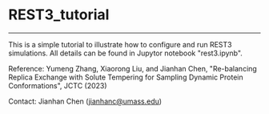 # REST3_tutorial
----------------------------------------

This is a simple tutorial to illustrate how to configure and run REST3 simulations. All details can be found in Jupytor notebook "rest3.ipynb".

Reference: Yumeng Zhang, Xiaorong Liu, and Jianhan Chen, "Re-balancing Replica Exchange with Solute Tempering for Sampling Dynamic Protein Conformations", JCTC (2023)

Contact: Jianhan Chen (jianhanc@umass.edu)
